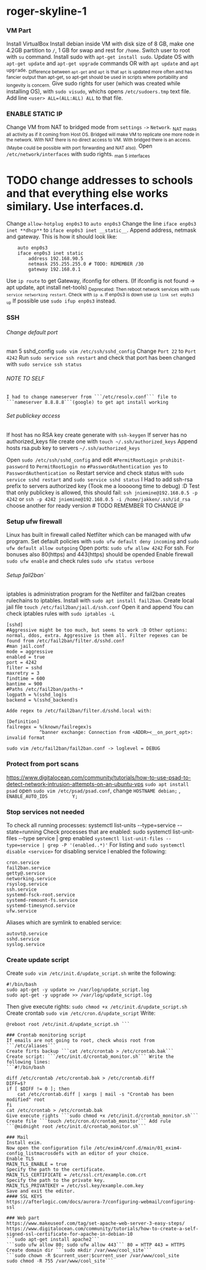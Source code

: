 # roger-skyline-1
### VM Part
Install VirtualBox
Install debian inside VM with disk size of 8 GB, make one 4.2GB partition to ```/```, 1 GB for swap and rest for ```/home```.
Switch user to root with ```su``` command. Install sudo with ```apt-get install sudo```. Update OS with ```apt-get update``` and ```apt-get upgrade``` commands OR with ```apt update``` and ```apt upgrade```. <sub>Difference between ```apt-get``` and ```apt``` is that ```apt``` is updated more often and has fancier output than apt-get, so apt-get should be used in scripts where portability and longevity is concern.</sub> 
Give sudo rights for user (which was created while installing OS), with ```sudo visudo```, whichs opens ```/etc/sudoers.tmp``` text file. Add line ```<user> ALL=(ALL:ALL) ALL``` to that file.

### ENABLE STATIC IP	
Change VM from NAT to bridged mode from ```settings``` ```->``` ```Network```. <sub>NAT masks all activity as if it coming from Host OS. Bridged will make VM to replicate one more node in the network. With NAT there is no direct access to VM. With bridged there is an access. (Maybe could be possible with port forwarding and NAT also).</sub>
Open ```/etc/network/interfaces``` with sudo rights. <sub>man 5 interfaces</sub>
# TODO change addresses to schools and that everything else works similary. Use interfaces.d.
Change	```allow-hotplug enp0s3```
to		```auto enp0s3```
Change the line	```iface enp0s3 inet **dhcp**```
to				```iface enp0s3 inet __static__```.
Append address, netmask and gateway. This is how it should look like:
```	# The primary network interface
	auto enp0s3
	iface enp0s3 inet static
		address 192.168.90.5
		netmask 255.255.255.0 # TODO: REMEMBER /30
		gateway 192.168.0.1
```
Use ```ip route``` to get Gateway, ifconfig for others. (If ifconfig is not found -> apt update, apt install net-tools)
<sub>Deprecated: Then reboot network services with ```sudo service networking restart```. Check with ```ip a```. If enp0s3 is down use ```ip link set enp0s3 up```</sub>
If possible use ```sudo ifup enp0s3``` instead.

### SSH
###### Change default port
man 5 sshd_config
```sudo vim /etc/ssh/sshd_config``` Change ```Port 22``` to ```Port 4242``` Run ```sudo service ssh restart``` and check that port has been changed with ```sudo service ssh status```

###### NOTE TO SELF
	I had to change nameserver from ```/etc/resolv.conf``` file to ```nameserver 8.8.8.8```(google) to get apt install working
###### Set publickey access
If host has no RSA key create generate with ```ssh-keygen```
If server has no authorized_keys file create one with ```touch ~/.ssh/authorized_keys```
Append hosts rsa.pub key to servers ```~/.ssh/authorized_keys```

Open ```sudo /etc/ssh/sshd_config``` and edit
```#PermitRootLogin prohibit-password``` to ```PermitRootLogin no```
```#PasswordAuthentication yes``` to ```PasswordAuthentication no```
Restart service and check status with ```sudo service sshd restart``` and ```sudo service sshd status```
I Had to add ssh-rsa prefix to servers authorized key (Took me a looooong time to debug) :D
Test that only publickey is allowed, this should fail: ```ssh jniemine@192.168.0.5 -p 4242``` or ```ssh -p 4242 jniemine@192.168.0.5 -i /home/jakken/.ssh/id_rsa``` choose another for ready version # TODO REMEMBER TO CHANGE IP

### Setup ufw firewall
Linux has built in firewall called Netfilter which can be managed with ufw program.
Set default policies with ```sudo ufw default deny incoming``` and ```sudo ufw default allow outgoing```
Open ports:
```sudo ufw allow 4242``` For ssh. For bonuses also 80(https) and 443(https) should be opended 
Enable firewall ```sudo ufw enable``` and check rules ```sudo ufw status verbose```

###### Setup fail2ban`
iptables is administration program for the Netfilter and fail2ban creates rulechains to iptables.
Install with ```sudo apt install fail2ban```. Create local jail file ```touch /etc/fail2ban/jail.d/ssh.conf``` Open it and append
You can check iptables rules with ```sudo iptables -L```
```
[sshd]
#Aggressive might be too much, but seems to work :D Other options: normal, ddos, extra. Aggressive is them all. Filter regexes can be found from /etc/fail2ban/filter.d/sshd.conf
#man jail.conf
mode = aggressive
enabled = true
port = 4242
filter = sshd
maxretry = 3
findtime = 600
bantime = 900
#Paths /etc/fail2ban/paths-*
logpath = %(sshd_log)s
backend = %(sshd_backend)s
```
```
Adde regex to /etc/fail2ban/filter.d/sshd.local with:

[Definition]
failregex = %(known/failregex)s
            ^banner exchange: Connection from <ADDR><__on_port_opt>: invalid format
```
```
sudo vim /etc/fail2ban/fail2ban.conf -> loglevel = DEBUG
```

### Protect from port scans
https://www.digitalocean.com/community/tutorials/how-to-use-psad-to-detect-network-intrusion-attempts-on-an-ubuntu-vps
```sudo apt install psad``` open ```sudo vim /etc/psad/psad.conf```, change ```HOSTNAME	debian;``` , ```ENABLE_AUTO_IDS         Y;```

### Stop services not needed
To check all running processes: systemctl list-units --type=service --state=running
Check processes that are enabled: sudo systemctl list-unit-files --type service | grep enabled
```systemctl list-unit-files --type=service | grep -P '(enabled..*)'``` For listing and ```sudo systemctl disable <service>``` for disabling service
I enabled the following:
```
cron.service
fail2ban.service
getty@.service
networking.service
rsyslog.service
ssh.service
systemd-fsck-root.service
systemd-remount-fs.service
systemd-timesyncd.service
ufw.service
```
Aliases which are symlink to enabled service:
```
autovt@.service
sshd.service
syslog.service
```

### Create update script
Create ```sudo vim /etc/init.d/update_script.sh``` write the following:
```
#!/bin/bash
sudo apt-get -y update >> /var/log/update_script.log
sudo apt-get -y upgrade >> /var/log/update_script.log
```
Then give execute rights:
```sudo chmod +x /etc/init.d/update_script.sh```
Create crontab ```sudo vim /etc/cron.d/update_script``` Write:
```0 4 * * 0 root /etc/init.d/update_script.sh
@reboot root /etc/init.d/update_script.sh ```

### Crontab monitoring script
If emails are not going to root, check whois root from ```/etc/aliases```
Create firts backup ```cat /etc/crontab > /etc/crontab.bak```
Create script: ```/etc/init.d/crontab_monitor.sh``` Write the following lines:
```#!/bin/bash

diff /etc/crontab /etc/crontab.bak > /etc/crontab.diff
DIFF=$?
if [ $DIFF != 0 ]; then
	cat /etc/crontab.diff | xargs | mail -s "Crontab has been modified" root
fi
cat /etc/crontab > /etc/crontab.bak
Give execute rights ```sudo chmod +x /etc/init.d/crontab_monitor.sh```
Create file ```touch /etc/cron.d/crontab_monitor``` Add rule ```@midnight root /etc/init.d/crontab_monitor.sh```

### Mail
Install exim.
Now open the configuration file /etc/exim4/conf.d/main/01_exim4-config_listmacrosdefs with an editor of your choice.
Enable TLS
MAIN_TLS_ENABLE = true
Specify the path to the certificate.
MAIN_TLS_CERTIFICATE = /etc/ssl.crt/example.com.crt
Specify the path to the private key.
MAIN_TLS_PRIVATEKEY = /etc/ssl.key/example.com.key
Save and exit the editor.
#### SSL KEYS
https://afterlogic.com/docs/aurora-7/configuring-webmail/configuring-ssl

### Web part
https://www.makeuseof.com/tag/set-apache-web-server-3-easy-steps/
https://www.digitalocean.com/community/tutorials/how-to-create-a-self-signed-ssl-certificate-for-apache-in-debian-10
```sudo apt-get install apache2```
```sudo ufw allow 80; sudo ufw allow 443``` 80 = HTTP 443 = HTTPS
Create domain dir ```sudo mkdir /var/www/cool_site```
```sudo chown -R $current_user:$current_user /var/www/cool_site
sudo chmod -R 755 /var/www/cool_site```
